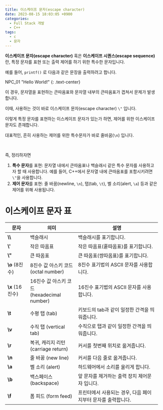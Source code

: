 ```yaml
---
title: 이스케이프 문자(escape character)
date: 2023-08-15 18:03:05 +0900
categories:
  - Full Stack 개발
  - C++
tags:
  - c
  - 문자
---
```


 <span class="keyword">**이스케이프 문자(escape character)**</span> 혹은 <span class="keyword">**이스케이프 시퀀스(escape sequence)**</span>란, 특정 문자를 표현 또는 출력 제어를 하기 위한 특수한 문자입니다.

예를 들어, `printf()` 로 다음과 같은 문장을 출력하려고 합니다.

 <span class="text-bg-dark rounded p-1">NPC_01 "Hello World!"</span>
 {: .text-center}

이 경우, 문자열을 표현하는 큰따옴표와 문자열 내부의 큰따옴표가 겹쳐서 문제가 발생합니다.

이때, 사용하는 것이 바로 <span class="font_highlight">이스케이프 문자(escape character)</span> `\"` 입니다.

 

이렇게 특정 문자를 표현하는 이스케이프 문자가 있는가 하면, 제어를 위한 이스케이프 문자도 존재합니다.

대표적인, 흔히 사용하는 제어를 위한 특수문자가 바로 줄바꿈(`\n`) 입니다.

 <br>

즉, 정리하자면

1. **특수 문자**를 표현: 문자열 내에서 큰따옴표나 백슬래시 같은 특수 문자를 사용하고자 할 때 사용합니다. 예를 들어, C++에서 문자열 내에 큰따옴표를 포함시키려면 `\"`을 사용합니다.
2. **제어 문자**를 표현: 줄 바꿈(newline, `\n`), 탭(tab, `\t`), 벨 소리(alert, `\a`) 등과 같은 제어를 위해 사용됩니다.
 

# 이스케이프 문자 표

| 문자             | 의미                                       | 설명                                                         |
| ---------------- | ------------------------------------------ | ------------------------------------------------------------ |
| **\\\\**         | 백슬래시                                   | 백슬래시를 표기합니다.                                       |
| **\\'**          | 작은 따옴표                                | 작은 따옴표(홑따옴표)를 표기합니다.                          |
| **\\"**          | 큰 따옴표                                  | 큰 따옴표(쌍따옴표)를 표기합니다.                            |
| **\\o** (8진수)  | 8진수 값 아스키 코드 <br>(octal number)        | 8진수 표기법의 ASCII 문자를 사용합니다.                      |
| **\\x** (16진수) | 16진수 값 아스키 코드 <br>(hexadecimal number) | 16진수 표기법의 ASCII 문자를 사용합니다.                     |
| **\\t**          | 수평 탭 (tab)                              | 키보드의 tab과 같이 일정한 간격을 띄워줍니다.                |
| **\\v**          | 수직 탭 (vertical tab)                     | 수직으로 탭과 같이 일정한 간격을 띄워줍니다.                 |
| **\\r**          | 복귀, 캐리지 리턴<br> (carriage return)        | 커서를 첫번째 위치로 옮겨줍니다.                             |
| **\\n**          | 줄 바꿈 (new line)                         | 커서를 다음 줄로 옮겨줍니다.                                 |
| **\\a**          | 벨 소리 (alert)                            | 하드웨어에서 소리를 울리게 합니다.                           |
| **\\b**          | 백스페이스 (backspace)                     | 앞 문자를 제거하는 출력 장치 제어문자 입니다.                |
| **\\f**          | 폼 피드 (form feed)                        | 프린터에서 사용되는 경우, 다음 페이지부터 문자를 출력합니다. |
